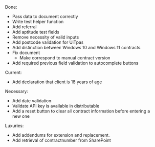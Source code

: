 Done:

- Pass data to document correctly
- Write test helper function
- Add referral
- Add aptitude test fields
- Remove necessity of valid inputs
- Add postcode validation for UiTpas
- Add distinction between Windows 10 and Windows 11 contracts
- Fix document
	- Make correspond to manual contract version
- Add required previous field validation to autocomplete buttons

Current:

- Add declaration that client is 18 years of age

Necessary:

- Add date validation
- Validate API key is available in distributable
- Add a reset button to clear all contract information before entering a new one

Luxuries:

- Add addendums for extension and replacement.
- Add retrieval of contractnumber from SharePoint